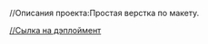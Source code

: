 //Описания проекта:Простая верстка по макету.

[//Сылка на дэплоймент](https://mraminhasanov.github.io/website4/)

